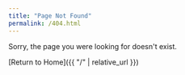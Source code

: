 ```yaml
---
title: "Page Not Found"
permalink: /404.html
---
```


Sorry, the page you were looking for doesn't exist.

[Return to Home]({{ "/" | relative_url }})

